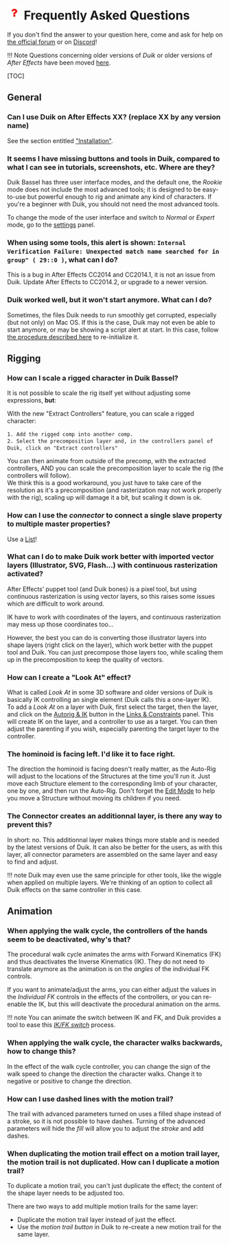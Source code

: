 # ![faq Icon](img/duik-icons/help-icon-r.png) Frequently Asked Questions

If you don't find the answer to your question here, come and ask for help on [the official forum](https://forum.rainboxlab.org) or on [Discord](http://chat.rainboxlab.org)!

!!! Note
    Questions concerning older versions of _Duik_ or older versions of _After Effects_ have been moved [here](duik-old-faq.md).

[TOC]

## General

### Can I use Duik on After Effects XX? (replace XX by any version name)

See the section entitled ["Installation"](install-duik.md).

### It seems I have missing buttons and tools in Duik, compared to what I can see in tutorials, screenshots, etc. Where are they?

Duik Bassel has three user interface modes, and the default one, the _Rookie_ mode does not include the most advanced tools; it is designed to be easy-to-use but powerful enough to rig and animate any kind of characters. If you're a beginner with Duik, you should not need the most advanced tools.

To change the mode of the user interface and switch to _Normal_ or _Expert_ mode, go to the [settings](settings.md) panel.

### When using some tools, this alert is shown: `Internal Verification Failure: Unexpected match name searched for in group" ( 29::0 )`, what can I do?

This is a bug in After Effects CC2014 and CC2014.1, it is not an issue from Duik. Update After Effects to CC2014.2, or upgrade to a newer version.

### Duik worked well, but it won't start anymore. What can I do?

Sometimes, the files Duik needs to run smoothly get corrupted, especially (but not only) on Mac OS. If this is the case, Duik may not even be able to start anymore, or may be showing a script alert at start.
In this case, follow [the procedure described here](install-duik.md#fix-uninstall-duik) to re-initialize it.

## Rigging

### How can I scale a rigged character in Duik Bassel?

It is not possible to scale the rig itself yet without adjusting some expressions, **but**:

With the new "Extract Controllers" feature, you can scale a rigged character:

    1. Add the rigged comp into another comp.
    2. Select the precomposition layer and, in the controllers panel of Duik, click on "Extract controllers"  

You can then animate from outside of the precomp, with the extracted controllers, AND you can scale the precomposition layer to scale the rig (the controllers will follow).  
We think this is a good workaround, you just have to take care of the resolution as it's a precomposition (and rasterization may not work properly with the rig), scaling up will damage it a bit, but scaling it down is ok.

### How can I use the _connector_ to connect a single slave property to multiple master properties?

Use a [List](duik-list.md)!

### What can I do to make Duik work better with imported vector layers (Illustrator, SVG, Flash...) with continuous rasterization activated?

After Effects’ puppet tool (and Duik bones) is a pixel tool, but using continuous rasterization is using vector layers, so this raises some issues which are difficult to work around.

IK have to work with coordinates of the layers, and continuous rasterization may mess up those coordinates too...

However, the best you can do is converting those illustrator layers into shape layers (right click on the layer), which work better with the puppet tool and Duik.
You can just precompose those layers too, while scaling them up in the precomposition to keep the quality of vectors.

### How can I create a "Look At" effect?

What is called _Look At_ in some 3D software and older versions of Duik is basically IK controlling an single element (Duik calls this a one-layer IK).  
To add a _Look At_ on a layer with Duik, first select the target, then the layer, and click on the [Autorig & IK](autorig.md) button in the [Links & Constraints](constraints.md) panel. This will create IK on the layer, and a controller to use as a target. You can then adjust the parenting if you wish, especially parenting the target layer to the controller.

### The hominoid is facing left. I'd like it to face right.

The direction the hominoid is facing doesn't really matter, as the Auto-Rig will adjust to the locations of the Structures at the time you'll run it. Just move each Structure element to the corresponding limb of your character, one by one, and then run the Auto-Rig. Don't forget the [Edit Mode](structure-tools.md) to help you move a Structure without moving its children if you need.

### The Connector creates an additionnal layer, is there any way to prevent this?

In short: no. This additionnal layer makes things more stable and is needed by the latest versions of Duik. It can also be better for the users, as with this layer, all connector parameters are assembled on the same layer and easy to find and adjust.

!!! note
    Duik may even use the same principle for other tools, like the wiggle when applied on multiple layers. We're thinking of an option to collect all Duik effects on the same controller in this case.

## Animation

### When applying the walk cycle, the controllers of the hands seem to be deactivated, why's that?

The procedural walk cycle animates the arms with Forward Kinematics (FK) and thus deactivates the Inverse Kinematics (IK). They do not need to translate anymore as the animation is on the *angles* of the individual FK controls.

If you want to animate/adjust the arms, you can either adjust the values in the *Individual FK* controls in the effects of the controllers, or you can re-enable the IK, but this will deactivate the procedural animation on the arms.

!!! note
    You can animate the switch between IK and FK, and Duik provides a tool to ease this *[IK/FK switch](ik-fk-switch.md)* process.

### When applying the walk cycle, the character walks backwards, how to change this?

In the effect of the walk cycle controller, you can change the sign of the walk speed to change the direction the character walks. Change it to negative or positive to change the direction.

### How can I use dashed lines with the motion trail?

The trail with advanced parameters turned on uses a filled shape instead of a stroke, so it is not possible to have dashes. Turning of the advanced parameters will hide the *fill* will allow you to adjust the *stroke* and add dashes.

### When duplicating the motion trail effect on a motion trail layer, the motion trail is not duplicated. How can I duplicate a motion trail?

To duplicate a motion trail, you can't just duplicate the effect; the content of the shape layer needs to be adjusted too.

There are two ways to add multiple motion trails for the same layer:

- Duplicate the motion trail layer instead of just the effect.
- Use the *motion trail button* in Duik to re-create a new motion trail for the same layer.
